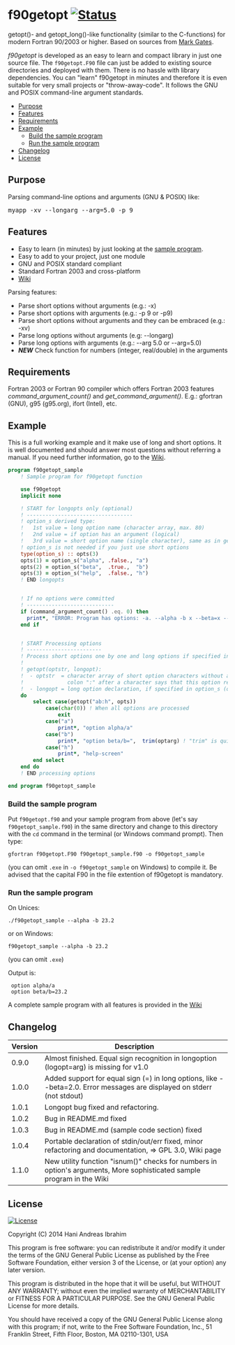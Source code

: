# f90getopt [![Status](https://img.shields.io/badge/status-stable-brightgreen.svg)]()

getopt()- and getopt_long()-like functionality (similar to the C-functions) for modern Fortran 90/2003 or higher. Based on sources from [Mark Gates](http://lagrange.mechse.illinois.edu/mwest/partmc/partmc-2.2.1/src/getopt.F90).

*f90getopt* is developed as an easy to learn and compact library in just one source file. The `f90getopt.F90` file can just be added to existing source directories and deployed with them. There is no hassle with library dependencies. You can "learn" f90getopt in minutes and therefore it is even suitable for very small projects or "throw-away-code". It follows the GNU and POSIX command-line argument standards.

* [Purpose](#Purpose)
* [Features](#Features)
* [Requirements](#Requirements)
* [Example](#Example)
   * [Build the sample program](#Build-the-sample-program)
   * [Run the sample program](#Run-the-sample-program)
* [Changelog](#Changelog)
* [License](#License)

## Purpose

Parsing command-line options and arguments (GNU & POSIX) like:

   <pre>myapp -xv --longarg --arg=5.0 -p 9</pre>

## Features

  * Easy to learn (in minutes) by just looking at the [sample program](#Example).
  * Easy to add to your project, just one module
  * GNU and POSIX standard compliant
  * Standard Fortran 2003 and cross-platform
  * [Wiki](https://github.com/haniibrahim/f90getopt/wiki)

Parsing features:

  * Parse short options without arguments (e.g.: -x)
  * Parse short options with arguments (e.g.: -p 9 or -p9)
  * Parse short options without arguments and they can be embraced (e.g.: -xv)
  * Parse long options without arguments (e.g: --longarg)
  * Parse long options with arguments (e.g.: --arg 5.0 or --arg=5.0)
  * ***NEW*** Check function for numbers (integer, real/double) in the arguments 

## Requirements

Fortran 2003 or Fortran 90 compiler which offers Fortran 2003 features *command_argument_count()* and *get_command_argument()*. E.g.: gfortran (GNU), g95 (g95.org), ifort (Intel), etc.

## Example

This is a full working example and it make use of long and short options. It is well documented and should answer most questions without referring a manual. If you need further information, go to the [Wiki](https://github.com/haniibrahim/f90getopt/wiki).

```f90
program f90getopt_sample
    ! Sample program for f90getopt function

    use f90getopt
    implicit none

    ! START for longopts only (optional)
    ! ----------------------------------
    ! option_s derived type:
    !   1st value = long option name (character array, max. 80)
    !   2nd value = if option has an argument (logical)
    !   3rd value = short option name (single character), same as in getopt()
    ! option_s is not needed if you just use short options
    type(option_s) :: opts(3)
    opts(1) = option_s("alpha", .false., "a")
    opts(2) = option_s("beta",  .true.,  "b")
    opts(3) = option_s("help",  .false., "h")
    ! END longopts


    ! If no options were committed
    ! ----------------------------
    if (command_argument_count() .eq. 0) then
      print*, "ERROR: Program has options: -a. --alpha -b x --beta=x --beta x"
    end if


    ! START Processing options
    ! ------------------------
    ! Process short options one by one and long options if specified in option_s
    !
    ! getopt(optstr, longopt):
    !  - optstr  = character array of short option characters without a space
    !              colon ":" after a character says that this option requires an argument
    !  - longopt = long option declaration, if specified in option_s (optional)
    do
        select case(getopt("ab:h", opts))
            case(char(0)) ! When all options are processed
                exit
            case("a")
                print*, "option alpha/a"
            case("b")
                print*, "option beta/b=",  trim(optarg) ! "trim" is quite useful to avoid trailing blanks
            case("h")
                print*, "help-screen"
        end select
    end do
    ! END processing options

end program f90getopt_sample
```

### Build the sample program

Put `f90getopt.f90` and your sample program from above (let's say `f90getopt_sample.f90`) in the same directory and change to this directory with the `cd` command in the terminal (or Windows command prompt). Then type:

```
gfortran f90getopt.F90 f90getopt_sample.f90 -o f90getopt_sample
```

(you can omit `.exe` in `-o f90getopt_sample` on Windows) to compile it. Be advised that the capital F90 in the file extention of f90getopt is mandatory.

### Run the sample program

On Unices:

```
./f90getopt_sample --alpha -b 23.2
```

or on Windows:

```
f90getopt_sample --alpha -b 23.2
```
(you can omit `.exe`)


Output is:

```
 option alpha/a
 option beta/b=23.2
```

A complete sample program with all features is provided in the [Wiki](https://github.com/haniibrahim/f90getopt/wiki/Full-working-example)

## Changelog

| Version | Description                                                                                                            |
| ------- | ---------------------------------------------------------------------------------------------------------------------- |
| 0.9.0   | Almost finished. Equal sign recognition in longoption (logopt=arg) is missing for v1.0                                 |
| 1.0.0   | Added support for equal sign (=) in long options, like --beta=2.0. Error messages are displayed on stderr (not stdout) |
| 1.0.1   | Longopt bug fixed and refactoring.                                                                                     |
| 1.0.2   | Bug in README.md fixed                                                                                                 |
| 1.0.3   | Bug in README.md (sample code section) fixed                                                                           |
| 1.0.4   | Portable declaration of stdin/out/err fixed, minor refactoring and documentation, => GPL 3.0, Wiki page                |
| 1.1.0   | New utility function "isnum()" checks for numbers in option's arguments, More sophisticated sample program in the Wiki |

## License

[![License](https://img.shields.io/badge/license-GNU%20GeneraL%20Public%20License%20v3%20,%20GPLv3-blue.svg)]()

Copyright (C) 2014  Hani Andreas Ibrahim

This program is free software: you can redistribute it and/or modify it under the terms of the GNU General Public License as published by the Free Software Foundation, either version 3 of the License, or (at your option) any later version.

This program is distributed in the hope that it will be useful, but WITHOUT ANY WARRANTY; without even the implied warranty of MERCHANTABILITY or FITNESS FOR A PARTICULAR PURPOSE.  See the GNU General Public License for more details.

You should have received a copy of the GNU General Public License along with this program; if not, write to the Free Software Foundation, Inc., 51 Franklin Street, Fifth Floor, Boston, MA  02110-1301, USA
